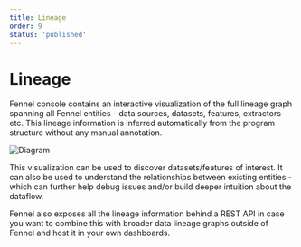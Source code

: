 ```yaml
---
title: Lineage
order: 9
status: 'published'
---
```


# Lineage

Fennel console contains an interactive visualization of the full lineage graph
spanning all Fennel entities - data sources, datasets, features, extractors etc. 
This lineage information is inferred automatically from the program structure 
without any manual annotation.

![Diagram](/assets/lineage.png)

This visualization can be used to discover datasets/features of interest. It can
also be used to understand the relationships between existing entities - which can
further help debug issues and/or build deeper intuition about the dataflow.

Fennel also exposes all the lineage information behind a REST API in case you 
want to combine this with broader data lineage graphs outside of Fennel and host
it in your own dashboards.